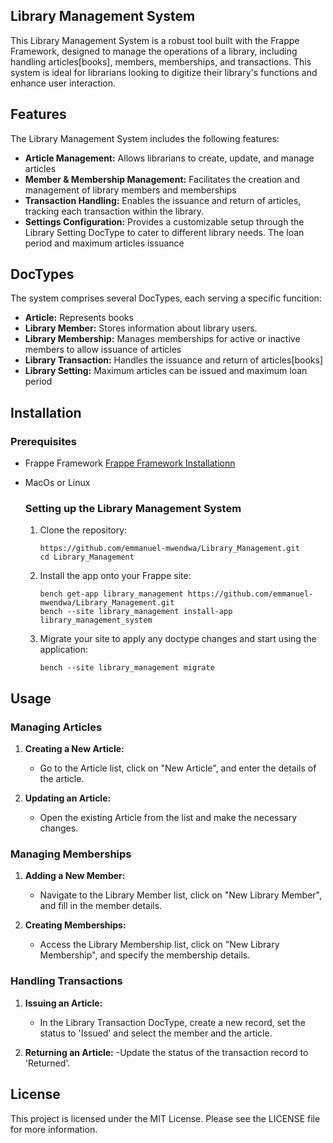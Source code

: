 ## Library Management System

This Library Management System is a robust tool built with the Frappe Framework, designed to manage the operations of a library, including handling articles[books], members, memberships, and transactions. 
This system is ideal for librarians looking to digitize their library's functions and enhance user interaction.

## Features
The Library Management System includes the following features:

 - **Article Management:** Allows librarians to create, update, and manage articles
 - **Member & Membership Management:** Facilitates the creation and management of library members and memberships
 - **Transaction Handling:** Enables the issuance and return of articles, tracking each transaction within the library.
 - **Settings Configuration:** Provides a customizable setup through the Library Setting DocType to cater to different library needs. The loan period and maximum articles issuance

## DocTypes

The system comprises several DocTypes, each serving a specific funcition:
- **Article:** Represents books
- **Library Member:** Stores information about library users.
- **Library Membership:** Manages memberships for active or inactive members to allow issuance of articles
- **Library Transaction:** Handles the issuance and return of articles[books]
- **Library Setting:** Maximum articles can be issued and maximum loan period

## Installation

### Prerequisites
- Frappe Framework [Frappe Framework Installationn](https://github.com/D-codE-Hub/Frappe-ERPNext-Version-15--in-Ubuntu-22.04-LTS/blob/main/README.md)
- MacOs or Linux

  ### Setting up the Library Management System

  1. Clone the repository:
     ```
     https://github.com/emmanuel-mwendwa/Library_Management.git
     cd Library_Management
     ```
     
  2. Install the app onto your Frappe site:
     ```
     bench get-app library_management https://github.com/emmanuel-mwendwa/Library_Management.git
     bench --site library_management install-app library_management_system
     ```

  4. Migrate your site to apply any doctype changes and start using the application:
     ```
     bench --site library_management migrate
     ```


## Usage

### Managing Articles

1. **Creating a New Article:**
    - Go to the Article list, click on "New Article", and enter the details of the article.
    
2. **Updating an Article:**
    - Open the existing Article from the list and make the necessary changes.
    
### Managing Memberships

1. **Adding a New Member:**
    - Navigate to the Library Member list, click on "New Library Member", and fill in the member details.
    
2. **Creating Memberships:**
    - Access the Library Membership list, click on "New Library Membership", and specify the membership details.

### Handling Transactions

1. **Issuing an Article:**
    - In the Library Transaction DocType, create a new record, set the status to 'Issued' and select the member and the article.

2. **Returning an Article:**
    -Update the status of the transaction record to 'Returned'.

## License

This project is licensed under the MIT License. Please see the LICENSE file for more information.
